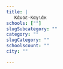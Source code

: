 ```yaml
---
title: |
   Κάνοε-Καγιάκ
schools: [""]
slugSubcategory: ""
category: ""
slugCategory: ""
schoolscount: ""
city: ""

---
```


